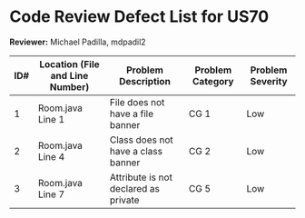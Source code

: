# Code Review Defect List for US70

**Reviewer:** Michael Padilla, mdpadil2

| ID# | Location (File and Line Number) | Problem Description | Problem Category | Problem Severity |
| --- | --- | --- | --- | --- |
| 1 | Room.java Line 1 | File does not have a file banner | CG 1 | Low |
| 2 | Room.java Line 4 | Class does not have a class banner | CG 2 | Low |
| 3 | Room.java Line 7 | Attribute is not declared as private | CG 5 | Low |
